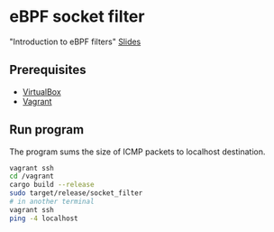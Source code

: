 # eBPF socket filter

"Introduction to eBPF filters" [Slides](Intro_eBPF.pdf)

## Prerequisites

* [VirtualBox](https://www.virtualbox.org/wiki/Downloads)
* [Vagrant](https://www.vagrantup.com/downloads)

## Run program

The program sums the size of ICMP packets to localhost destination.

```bash
vagrant ssh
cd /vagrant
cargo build --release
sudo target/release/socket_filter
# in another terminal
vagrant ssh
ping -4 localhost
````

